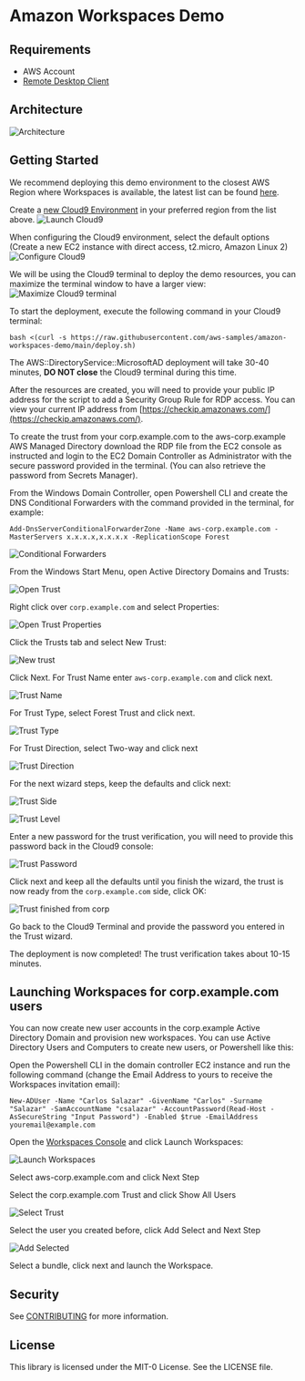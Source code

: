 # Amazon Workspaces Demo

## Requirements

* AWS Account
* [Remote Desktop Client](https://docs.microsoft.com/en-us/windows-server/remote/remote-desktop-services/clients/remote-desktop-clients)

## Architecture

![Architecture](img/architecture.svg)
## Getting Started

We recommend deploying this demo environment to the closest AWS Region where Workspaces is available, the latest list can be found [here](https://docs.aws.amazon.com/workspaces/latest/adminguide/azs-workspaces.html).

Create a [new Cloud9 Environment](https://console.aws.amazon.com/cloud9/home) in your preferred region from the list above.
![Launch Cloud9](img/launch-cloud9-name.png)

When configuring the Cloud9 environment, select the default options (Create a new EC2 instance with direct access, t2.micro, Amazon Linux 2)
![Configure Cloud9](img/configure-cloud9-settings.png)

We will be using the Cloud9 terminal to deploy the demo resources, you can maximize the terminal window to have a larger view:
![Maximize Cloud9 terminal](img/max-cloud9-terminal.png)

To start the deployment, execute the following command in your Cloud9 terminal:
```
bash <(curl -s https://raw.githubusercontent.com/aws-samples/amazon-workspaces-demo/main/deploy.sh)
```

The AWS::DirectoryService::MicrosoftAD deployment will take 30-40 minutes, **DO NOT close** the Cloud9 terminal during this time.

After the resources are created, you will need to provide your public IP address for the script to add a Security Group Rule for RDP access. You can view your current IP address from [https://checkip.amazonaws.com/](https://checkip.amazonaws.com/).

To create the trust from your corp.example.com to the aws-corp.example AWS Managed Directory download the RDP file from the EC2 console as instructed and login to the EC2 Domain Controller as Administrator with the secure password provided in the terminal. (You can also retrieve the password from Secrets Manager).

From the Windows Domain Controller, open Powershell CLI and create the DNS Conditional Forwarders with the command provided in the terminal, for example:
```
Add-DnsServerConditionalForwarderZone -Name aws-corp.example.com -MasterServers x.x.x.x,x.x.x.x -ReplicationScope Forest
```
![Conditional Forwarders](img/create-conditional-forwarders.png)

From the Windows Start Menu, open Active Directory Domains and Trusts:

![Open Trust](img/open-trusts.png)

Right click over ```corp.example.com``` and select Properties:

![Open Trust Properties](img/open-trust-properties.png)

Click the Trusts tab and select New Trust:

![New trust](img/new-trust.png)

Click Next. For Trust Name enter ```aws-corp.example.com``` and click next.

![Trust Name](img/trust-name.png)

For Trust Type, select Forest Trust and click next.

![Trust Type](img/trust-type.png)

For Trust Direction, select Two-way and click next

![Trust Direction](img/trust-direction.png)

For the next wizard steps, keep the defaults and click next:

![Trust Side](img/side-trust.png)

![Trust Level](img/trust-level.png)

Enter a new password for the trust verification, you will need to provide this password back in the Cloud9 console:

![Trust Password](img/trust-password.png)

Click next and keep all the defaults until you finish the wizard, the trust is now ready from the ```corp.example.com``` side, click OK:

![Trust finished from corp](img/trust-done-from-corp.png)

Go back to the Cloud9 Terminal and provide the password you entered in the Trust wizard.

The deployment is now completed! The trust verification takes about 10-15 minutes.

## Launching Workspaces for corp.example.com users

You can now create new user accounts in the corp.example Active Directory Domain and provision new workspaces. You can use Active Directory Users and Computers to create new users, or Powershell like this:

Open the Powershell CLI in the domain controller EC2 instance and run the following command (change the Email Address to yours to receive the Workspaces invitation email):

```
New-ADUser -Name "Carlos Salazar" -GivenName "Carlos" -Surname "Salazar" -SamAccountName "csalazar" -AccountPassword(Read-Host -AsSecureString "Input Password") -Enabled $true -EmailAddress youremail@example.com
```

Open the [Workspaces Console](https://console.aws.amazon.com/workspaces/home) and click Launch Workspaces:

![Launch Workspaces](img/launch-workspaces-1.png)

Select aws-corp.example.com and click Next Step

Select the corp.example.com Trust and click Show All Users

![Select Trust](img/launch-workspaces-select-trust.png)

Select the user you created before, click Add Select and Next Step

![Add Selected](img/launch-workspaces-adduser.png)

Select a bundle, click next and launch the Workspace.

## Security

See [CONTRIBUTING](CONTRIBUTING.md#security-issue-notifications) for more information.

## License

This library is licensed under the MIT-0 License. See the LICENSE file.


